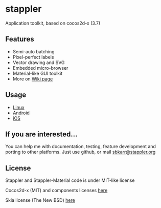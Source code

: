 # stappler
Application toolkit, based on cocos2d-x (3.7)

## Features
* Semi-auto batching
* Pixel-perfect labels
* Vector drawing and SVG
* Embedded micro-browser
* Material-like GUI toolkit
* More on [Wiki page](https://github.com/SBKarr/stappler/wiki/features)

## Usage
* [Linux](https://github.com/SBKarr/stappler/wiki/linux)
* [Android](https://github.com/SBKarr/stappler/wiki/android)
* [iOS](https://github.com/SBKarr/stappler/wiki/ios)

## If you are interested...
You can help me with documentation, testing, feature development and porting to other platforms. Just use github, or mail sbkarr@stappler.org

## License
Stappler and Stappler-Material code is under MIT-like license

Cocos2d-x (MIT) and components licenses [here](https://github.com/cocos2d/cocos2d-x/tree/v3/licenses)

Skia license (The New BSD) [here](https://github.com/SBKarr/skia/blob/master/LICENSE)

